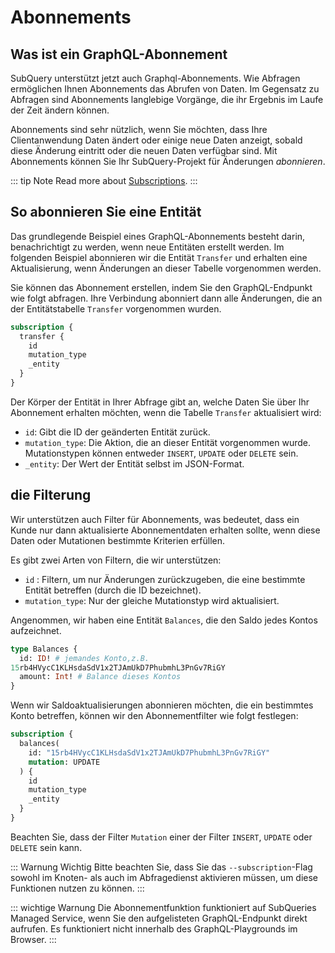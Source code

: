 # Abonnements

## Was ist ein GraphQL-Abonnement

SubQuery unterstützt jetzt auch Graphql-Abonnements. Wie Abfragen ermöglichen Ihnen Abonnements das Abrufen von Daten. Im Gegensatz zu Abfragen sind Abonnements langlebige Vorgänge, die ihr Ergebnis im Laufe der Zeit ändern können.

Abonnements sind sehr nützlich, wenn Sie möchten, dass Ihre Clientanwendung Daten ändert oder einige neue Daten anzeigt, sobald diese Änderung eintritt oder die neuen Daten verfügbar sind. Mit Abonnements können Sie Ihr SubQuery-Projekt für Änderungen _abonnieren_.

::: tip Note Read more about [Subscriptions](https://www.apollographql.com/docs/react/data/subscriptions/). :::

## So abonnieren Sie eine Entität

Das grundlegende Beispiel eines GraphQL-Abonnements besteht darin, benachrichtigt zu werden, wenn neue Entitäten erstellt werden. Im folgenden Beispiel abonnieren wir die Entität `Transfer` und erhalten eine Aktualisierung, wenn Änderungen an dieser Tabelle vorgenommen werden.

Sie können das Abonnement erstellen, indem Sie den GraphQL-Endpunkt wie folgt abfragen. Ihre Verbindung abonniert dann alle Änderungen, die an der Entitätstabelle `Transfer` vorgenommen wurden.

```graphql
subscription {
  transfer {
    id
    mutation_type
    _entity
  }
}
```

Der Körper der Entität in Ihrer Abfrage gibt an, welche Daten Sie über Ihr Abonnement erhalten möchten, wenn die Tabelle `Transfer` aktualisiert wird:

- `id`: Gibt die ID der geänderten Entität zurück.
- `mutation_type`: Die Aktion, die an dieser Entität vorgenommen wurde. Mutationstypen können entweder `INSERT`, `UPDATE` oder `DELETE` sein.
- `_entity`: Der Wert der Entität selbst im JSON-Format.

## die Filterung

Wir unterstützen auch Filter für Abonnements, was bedeutet, dass ein Kunde nur dann aktualisierte Abonnementdaten erhalten sollte, wenn diese Daten oder Mutationen bestimmte Kriterien erfüllen.

Es gibt zwei Arten von Filtern, die wir unterstützen:

- `id` : Filtern, um nur Änderungen zurückzugeben, die eine bestimmte Entität betreffen (durch die ID bezeichnet).
- `mutation_type`: Nur der gleiche Mutationstyp wird aktualisiert.

Angenommen, wir haben eine Entität ` Balances `, die den Saldo jedes Kontos aufzeichnet.

```graphql
type Balances {
  id: ID! # jemandes Konto,z.B.
15rb4HVycC1KLHsdaSdV1x2TJAmUkD7PhubmhL3PnGv7RiGY
  amount: Int! # Balance dieses Kontos
}
```

Wenn wir Saldoaktualisierungen abonnieren möchten, die ein bestimmtes Konto betreffen, können wir den Abonnementfilter wie folgt festlegen:

```graphql
subscription {
  balances(
    id: "15rb4HVycC1KLHsdaSdV1x2TJAmUkD7PhubmhL3PnGv7RiGY"
    mutation: UPDATE
  ) {
    id
    mutation_type
    _entity
  }
}
```

Beachten Sie, dass der Filter `Mutation` einer der Filter `INSERT`, `UPDATE` oder `DELETE` sein kann.

::: Warnung Wichtig Bitte beachten Sie, dass Sie das `--subscription`-Flag sowohl im Knoten- als auch im Abfragedienst aktivieren müssen, um diese Funktionen nutzen zu können. :::

::: wichtige Warnung
Die Abonnementfunktion funktioniert auf SubQueries Managed Service, wenn Sie den aufgelisteten GraphQL-Endpunkt direkt aufrufen. Es funktioniert nicht innerhalb des GraphQL-Playgrounds im Browser.
:::
